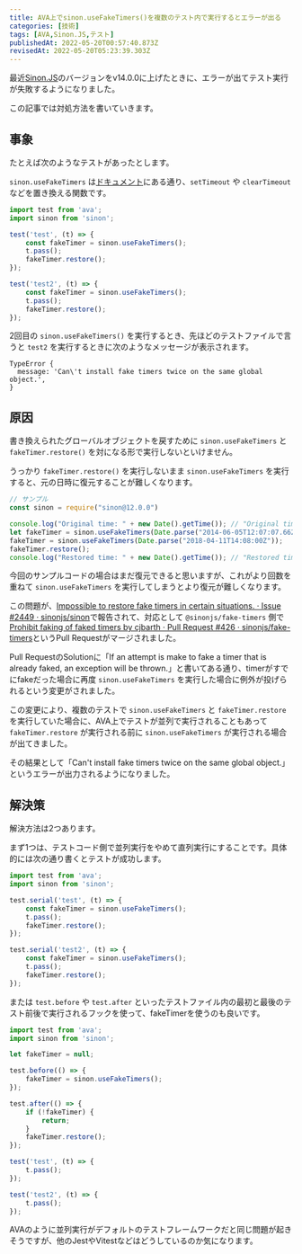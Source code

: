 ```yaml
---
title: AVA上でsinon.useFakeTimers()を複数のテスト内で実行するとエラーが出る
categories: [技術]
tags: [AVA,Sinon.JS,テスト]
publishedAt: 2022-05-20T00:57:40.873Z
revisedAt: 2022-05-20T05:23:39.303Z
---
```


最近[Sinon.JS](https://sinonjs.org/)のバージョンをv14.0.0に上げたときに、エラーが出てテスト実行が失敗するようになりました。

この記事では対処方法を書いていきます。

## 事象

たとえば次のようなテストがあったとします。

`sinon.useFakeTimers` は[ドキュメント](https://sinonjs.org/releases/latest/fake-timers/)にある通り、`setTimeout` や `clearTimeout`などを置き換える関数です。

```javascript
import test from 'ava';
import sinon from 'sinon';

test('test', (t) => {
    const fakeTimer = sinon.useFakeTimers();
    t.pass();
    fakeTimer.restore();
});

test('test2', (t) => {
    const fakeTimer = sinon.useFakeTimers();
    t.pass();
    fakeTimer.restore();
});
```

2回目の `sinon.useFakeTimers()` を実行するとき、先ほどのテストファイルで言うと `test2` を実行するときに次のようなメッセージが表示されます。

```
TypeError {
  message: 'Can\'t install fake timers twice on the same global object.',
}
```

## 原因

書き換えられたグローバルオブジェクトを戻すために `sinon.useFakeTimers` と `fakeTimer.restore()` を対になる形で実行しないといけません。

うっかり `fakeTimer.restore()` を実行しないまま `sinon.useFakeTimers`  を実行すると、元の日時に復元することが難しくなります。

```javascript
// サンプル
const sinon = require("sinon@12.0.0")

console.log("Original time: " + new Date().getTime()); // "Original time: 1653007080412"
let fakeTimer = sinon.useFakeTimers(Date.parse("2014-06-05T12:07:07.662Z"));
fakeTimer = sinon.useFakeTimers(Date.parse("2018-04-11T14:08:00Z"));
fakeTimer.restore();
console.log("Restored time: " + new Date().getTime()); // "Restored time: 1401970027662"
```

今回のサンプルコードの場合はまだ復元できると思いますが、これがより回数を重ねて `sinon.useFakeTimers` を実行してしまうとより復元が難しくなります。

この問題が、[Impossible to restore fake timers in certain situations. · Issue #2449 · sinonjs/sinon](https://github.com/sinonjs/sinon/issues/2449)で報告されて、対応として `@sinonjs/fake-timers` 側で[Prohibit faking of faked timers by cjbarth · Pull Request #426 · sinonjs/fake-timers](https://github.com/sinonjs/fake-timers/pull/426)というPull Requestがマージされました。

Pull RequestのSolutionに「If an attempt is make to fake a timer that is already faked, an exception will be thrown.」と書いてある通り、timerがすでにfakeだった場合に再度 `sinon.useFakeTimers` を実行した場合に例外が投げられるという変更がされました。

この変更により、複数のテストで `sinon.useFakeTimers` と `fakeTimer.restore` を実行していた場合に、AVA上でテストが並列で実行されることもあって  `fakeTimer.restore` が実行される前に `sinon.useFakeTimers` が実行される場合が出てきました。

その結果として「Can't install fake timers twice on the same global object.」というエラーが出力されるようになりました。

## 解決策

解決方法は2つあります。

まず1つは、テストコード側で並列実行をやめて直列実行にすることです。具体的には次の通り書くとテストが成功します。

```javascript
import test from 'ava';
import sinon from 'sinon';

test.serial('test', (t) => {
    const fakeTimer = sinon.useFakeTimers();
    t.pass();
    fakeTimer.restore();
});

test.serial('test2', (t) => {
    const fakeTimer = sinon.useFakeTimers();
    t.pass();
    fakeTimer.restore();
});
```

または `test.before` や `test.after` といったテストファイル内の最初と最後のテスト前後で実行されるフックを使って、fakeTimerを使うのも良いです。

```javascript
import test from 'ava';
import sinon from 'sinon';

let fakeTimer = null;

test.before(() => {
    fakeTimer = sinon.useFakeTimers();
});

test.after(() => {
	if (!fakeTimer) {
		return;
	}
    fakeTimer.restore();
});

test('test', (t) => {
    t.pass();
});

test('test2', (t) => {
    t.pass();
});
```

AVAのように並列実行がデフォルトのテストフレームワークだと同じ問題が起きそうですが、他のJestやVitestなどはどうしているのか気になります。
